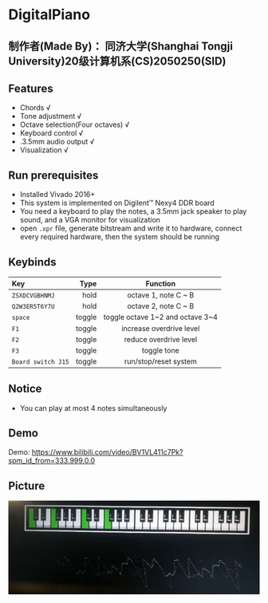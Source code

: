 # DigitalPiano
## 制作者(Made By)： 同济大学(Shanghai Tongji University)20级计算机系(CS)2050250(SID)
## Features
+ Chords √
+ Tone adjustment √
+ Octave selection(Four octaves) √
+ Keyboard control √
+ .3.5mm audio output √
+ Visualization √
## Run prerequisites
+ Installed Vivado 2016+
+ This system is implemented on Digilent™ Nexy4 DDR board
+ You need a keyboard to play the notes, a 3.5mm jack speaker to play sound, and a VGA monitor for visualization
+ open `.xpr` file, generate bitstream and write it to hardware, connect every required hardware, then the system should be running
## Keybinds
|Key|Type|Function|
| :-----| ----: | :----: |
|`ZSXDCVGBHNMJ`|hold|octave 1, note C ~ B|
|`Q2W3ER5T6Y7U`|hold|octave 2, note C ~ B|
|`space`|toggle|toggle octave 1\~2 and octave 3\~4|
|`F1`|toggle|increase overdrive level|
|`F2`|toggle|reduce overdrive level|
|`F3`|toggle|toggle tone|
|`Board switch J15`|toggle|run/stop/reset system|
## Notice
+ You can play at most 4 notes simultaneously
## Demo
Demo: https://www.bilibili.com/video/BV1VL411c7Pk?spm_id_from=333.999.0.0
## Picture
![Picture](https://raw.githubusercontent.com/leo4048111/DigitalPiano/main/Picture/picture.png)

